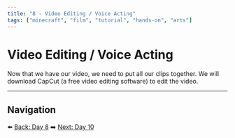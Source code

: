 ```yaml
---
title: "8 - Video Editing / Voice Acting"
tags: ["minecraft", "film", "tutorial", "hands-on", "arts"]
---
```

# Video Editing / Voice Acting

Now that we have our video, we need to put all our clips together. We will download CapCut (a free video editing software) to edit the video.

---

## Navigation

⬅️ [Back: Day 8](/minecraft_movie_course/Day-8/00_filming_part2)
➡️ [Next: Day 10](/minecraft_movie_course/Day-10/00_celebrate_share)
